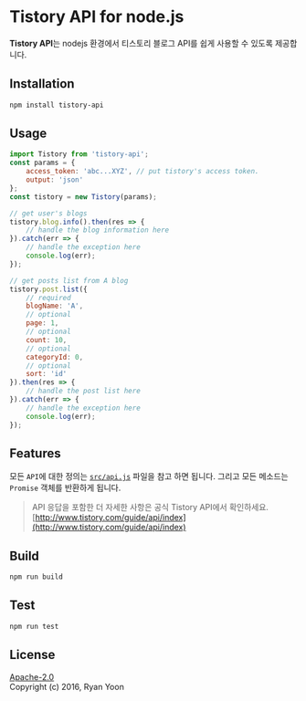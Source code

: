 # Tistory API for node.js

**Tistory API**는 nodejs 환경에서 티스토리 블로그 API를 쉽게 사용할 수 있도록 제공합니다.

## Installation

```bash
npm install tistory-api
```

## Usage

```javascript
import Tistory from 'tistory-api';
const params = {
	access_token: 'abc...XYZ', // put tistory's access token.
	output: 'json'
};
const tistory = new Tistory(params);

// get user's blogs
tistory.blog.info().then(res => {
	// handle the blog information here
}).catch(err => {
	// handle the exception here
	console.log(err);
});

// get posts list from A blog
tistory.post.list({
	// required
	blogName: 'A',
	// optional
	page: 1,
	// optional
	count: 10,
	// optional
	categoryId: 0,
	// optional
	sort: 'id'
}).then(res => {
	// handle the post list here
}).catch(err => {
	// handle the exception here
	console.log(err);
});

```

## Features

모든 `API`에 대한 정의는 [`src/api.js`](./src/api.js) 파일을 참고 하면 됩니다. 그리고 모든 메소드는 `Promise` 객체를 반환하게 됩니다.

> API 응답을 포함한 더 자세한 사항은 공식 Tistory API에서 확인하세요.  
> [http://www.tistory.com/guide/api/index](http://www.tistory.com/guide/api/index)

## Build
```bash
npm run build
```

## Test
```bash
npm run test
```

## License
[Apache-2.0](https://opensource.org/licenses/Apache-2.0)  
Copyright (c) 2016, Ryan Yoon
